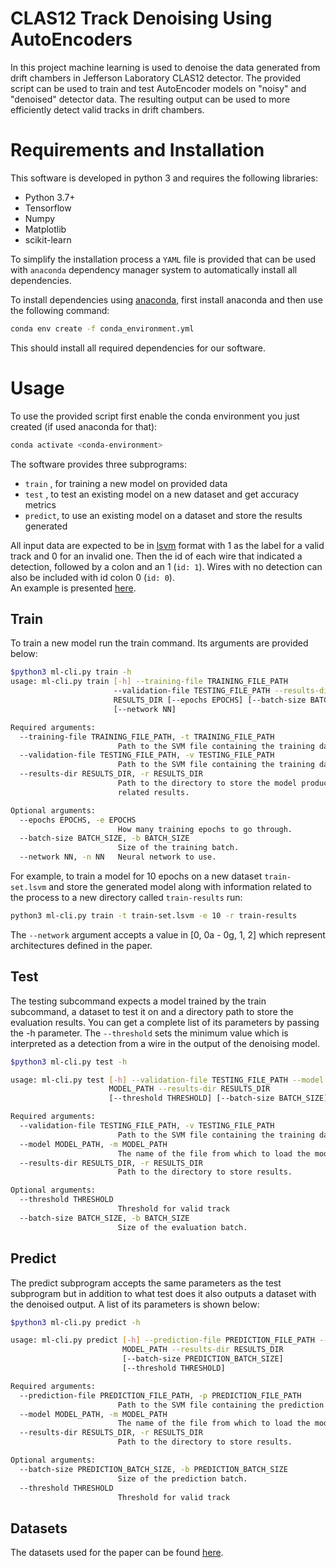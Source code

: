 # CLAS12 Track Denoising Using AutoEncoders

In this project machine learning is used to denoise the data generated from drift chambers in Jefferson Laboratory CLAS12 detector. The provided script can be used to train and test AutoEncoder models on "noisy" and "denoised" detector data. The resulting output can be used to more efficiently detect valid tracks in drift chambers.


# Requirements and Installation
This software is developed in python 3 and requires the following libraries:
* Python 3.7+ 
* Tensorflow
* Numpy
* Matplotlib
* scikit-learn

To simplify the installation process a ```YAML``` file is provided that can be used with ```anaconda``` dependency manager system to automatically install all dependencies.

To install dependencies using [anaconda](https://www.anaconda.com/), first install anaconda and then use the following command:
```bash
conda env create -f conda_environment.yml
```
This should install all required dependencies for our software.

# Usage
To use the provided script first enable the conda environment you just created (if used anaconda for that):
```bash
conda activate <conda-environment>
```

The software provides three subprograms:
* ```train``` , for training a new model on provided data
* ```test``` , to test an existing model on a new dataset and get accuracy metrics
* ```predict```, to use an existing model on a dataset and store the results generated

All input data are expected to be in [lsvm](https://www.cs.cornell.edu/people/tj/svm_light/) format with 1 as the label for a valid track and 0 for an invalid one. Then the id of each wire that indicated a detection, followed by a colon and an 1 (```id: 1```). Wires with no detection can also be included with id colon 0 (```id: 0```). <br>
An example is presented [here](https://userweb.jlab.org/~gavalian/ML/2021/Denoise/dc_denoise_one_track_1.lsvm).

## Train
To train a new model run the train command. Its arguments are provided below:
```bash
$python3 ml-cli.py train -h
usage: ml-cli.py train [-h] --training-file TRAINING_FILE_PATH
                       --validation-file TESTING_FILE_PATH --results-dir
                       RESULTS_DIR [--epochs EPOCHS] [--batch-size BATCH_SIZE]
                       [--network NN]

Required arguments:
  --training-file TRAINING_FILE_PATH, -t TRAINING_FILE_PATH
                        Path to the SVM file containing the training data.
  --validation-file TESTING_FILE_PATH, -v TESTING_FILE_PATH
                        Path to the SVM file containing the training data.
  --results-dir RESULTS_DIR, -r RESULTS_DIR
                        Path to the directory to store the model produced and
                        related results.

Optional arguments:
  --epochs EPOCHS, -e EPOCHS
                        How many training epochs to go through.
  --batch-size BATCH_SIZE, -b BATCH_SIZE
                        Size of the training batch.
  --network NN, -n NN   Neural network to use.
```
For example, to train a model for 10 epochs on a new dataset ```train-set.lsvm``` and store the generated model along with information related to the process to a new directory called ```train-results``` run:
```bash
python3 ml-cli.py train -t train-set.lsvm -e 10 -r train-results
```
The ```--network``` argument accepts a value in [0, 0a - 0g, 1, 2] which represent architectures defined in the paper.

## Test
The testing subcommand expects a model trained by the train subcommand, a dataset to test it on and a directory path to store the evaluation results. You can get a complete list of its parameters by passing the -h parameter. The ```--threshold``` sets the minimum value which is interpreted as a detection from a wire in the output of the denoising model.

```bash
$python3 ml-cli.py test -h

usage: ml-cli.py test [-h] --validation-file TESTING_FILE_PATH --model
                      MODEL_PATH --results-dir RESULTS_DIR
                      [--threshold THRESHOLD] [--batch-size BATCH_SIZE]

Required arguments:
  --validation-file TESTING_FILE_PATH, -v TESTING_FILE_PATH
                        Path to the SVM file containing the training data.
  --model MODEL_PATH, -m MODEL_PATH
                        The name of the file from which to load the model.
  --results-dir RESULTS_DIR, -r RESULTS_DIR
                        Path to the directory to store results.

Optional arguments:
  --threshold THRESHOLD
                        Threshold for valid track
  --batch-size BATCH_SIZE, -b BATCH_SIZE
                        Size of the evaluation batch.
```

## Predict

The predict subprogram accepts the same parameters as the test subprogram
but in addition to what test does it also outputs a dataset with the denoised output. A list of its parameters is shown below:

```bash
$python3 ml-cli.py predict -h

usage: ml-cli.py predict [-h] --prediction-file PREDICTION_FILE_PATH --model
                         MODEL_PATH --results-dir RESULTS_DIR
                         [--batch-size PREDICTION_BATCH_SIZE]
                         [--threshold THRESHOLD]

Required arguments:
  --prediction-file PREDICTION_FILE_PATH, -p PREDICTION_FILE_PATH
                        Path to the SVM file containing the prediction data.
  --model MODEL_PATH, -m MODEL_PATH
                        The name of the file from which to load the model.
  --results-dir RESULTS_DIR, -r RESULTS_DIR
                        Path to the directory to store results.

Optional arguments:
  --batch-size PREDICTION_BATCH_SIZE, -b PREDICTION_BATCH_SIZE
                        Size of the prediction batch.
  --threshold THRESHOLD
                        Threshold for valid track
```

## Datasets

The datasets used for the paper can be found [here](https://userweb.jlab.org/~gavalian/ML/2021/Denoise/).
